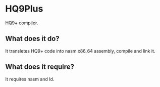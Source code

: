 # HQ9Plus
HQ9+ compiler.
## What does it do?
It transletes HQ9+ code into nasm x86_64 assembly, compile and link it.
## What does it require?
It requires nasm and ld.
